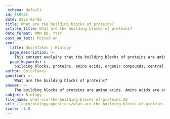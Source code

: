 ```yaml
---
_schema: default
id: 169942
date: 2025-02-05
title: What are the building blocks of proteins?
article_title: What are the building blocks of proteins?
date_format: MMM DD, YYYY
post_on_text: Posted on
seo:
  title: QuickTakes | Biology
  page_description: >-
    This content explains that the building blocks of proteins are amino acids, detailing their structure and significance in protein formation and function.
  page_keywords: >-
    building blocks, proteins, amino acids, organic compounds, central carbon atom, amino group, carboxyl group, variable R group, primary structure, secondary structure, tertiary structure, quaternary structure, peptide bonds, biological processes, enzymatic functions, transport, structural support
author: QuickTakes
question: >-
    What are the building blocks of proteins?
answer: >-
    The building blocks of proteins are amino acids. Amino acids are organic compounds characterized by a central carbon atom bonded to an amino group (-NH₂), a carboxyl group (-COOH), a hydrogen atom, and a variable R group (side chain) that determines the specific properties of each amino acid. \n\nThere are 20 different amino acids that can combine in various sequences to form proteins. The unique sequence of amino acids in a protein, known as its primary structure, is crucial because it dictates the protein's overall structure and function. The interactions between the amino acids, including hydrogen bonds, ionic bonds, and hydrophobic interactions, lead to the formation of secondary, tertiary, and quaternary structures, which are essential for the protein's biological activity.\n\nIn summary, amino acids are the fundamental units that link together through peptide bonds to create proteins, which play vital roles in various biological processes, including enzymatic functions, transport, and structural support in tissues.
subject: Biology
file_name: what-are-the-building-blocks-of-proteins.md
url: /learn/biology/questions/what-are-the-building-blocks-of-proteins
score: -1.0
---
```


&nbsp;